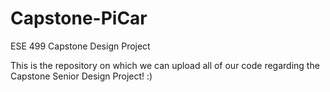 # Capstone-PiCar
ESE 499 Capstone Design Project

This is the repository on which we can upload all of our code regarding the Capstone Senior Design Project! :)
